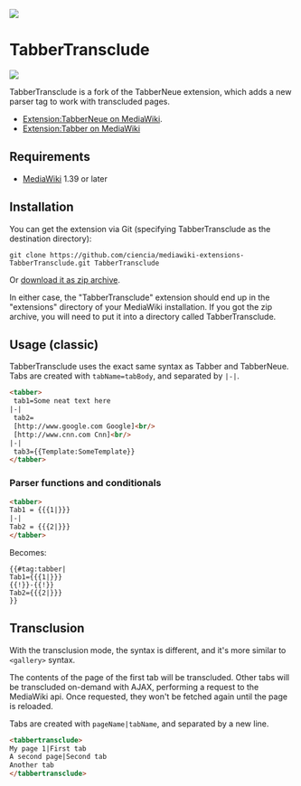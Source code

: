 ![](https://upload.wikimedia.org/wikipedia/commons/d/d7/TabberNeue-icon-ltr.svg)
# TabberTransclude
![](https://github.com/ciencia/mediawiki-extensions-TabberTransclude/actions/workflows/mediawiki.yml/badge.svg)

TabberTransclude is a fork of the TabberNeue extension, which adds a new parser tag to work with transcluded pages.

* [Extension:TabberNeue on MediaWiki](https://www.mediawiki.org/wiki/Extension:TabberNeue).
* [Extension:Tabber on MediaWiki](https://www.mediawiki.org/wiki/Extension:Tabber)

## Requirements
* [MediaWiki](https://www.mediawiki.org) 1.39 or later

## Installation
You can get the extension via Git (specifying TabberTransclude as the destination directory):

    git clone https://github.com/ciencia/mediawiki-extensions-TabberTransclude.git TabberTransclude

Or [download it as zip archive](https://github.com/ciencia/mediawiki-extensions-TabberTransclude/archive/main.zip).

In either case, the "TabberTransclude" extension should end up in the "extensions" directory 
of your MediaWiki installation. If you got the zip archive, you will need to put it 
into a directory called TabberTransclude.

## Usage (classic)
TabberTransclude uses the exact same syntax as Tabber and TabberNeue.
Tabs are created with `tabName=tabBody`, and separated by `|-|`.
```html
<tabber>
 tab1=Some neat text here
|-|
 tab2=
 [http://www.google.com Google]<br/>
 [http://www.cnn.com Cnn]<br/>
|-|
 tab3={{Template:SomeTemplate}}
</tabber>
```

### Parser functions and conditionals
```html
<tabber>
Tab1 = {{{1|}}}
|-|
Tab2 = {{{2|}}}
</tabber>
```
Becomes:
```
{{#tag:tabber|
Tab1={{{1|}}}
{{!}}-{{!}}
Tab2={{{2|}}}
}}
```

## Transclusion

With the transclusion mode, the syntax is different, and it's more similar to `<gallery>` syntax.

The contents of the page of the first tab will be transcluded. Other tabs will be transcluded on-demand with AJAX, performing a request to the MediaWiki api. Once requested, they won't be fetched again until the page is reloaded.

Tabs are created with `pageName|tabName`, and separated by a new line.
```html
<tabbertransclude>
My page 1|First tab
A second page|Second tab
Another tab
</tabbertransclude>
```

